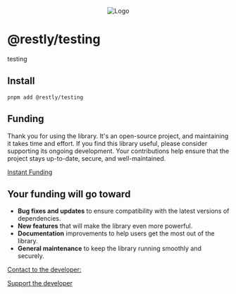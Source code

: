 <p align="center">
  <img src="https://beemood.github.io/restly/libs/testing/assets/favicon.png" alt="Logo" />
</p>

# @restly/testing

testing

## Install

`pnpm add @restly/testing`

## Funding

Thank you for using the library. It's an open-source project, and maintaining it takes time and effort. If you find this library useful, please consider supporting its ongoing development. Your contributions help ensure that the project stays up-to-date, secure, and well-maintained.

[Instant Funding](https://cash.app/$puqlib)

## Your funding will go toward

- **Bug fixes and updates** to ensure compatibility with the latest versions of dependencies.
- **New features** that will make the library even more powerful.
- **Documentation** improvements to help users get the most out of the library.
- **General maintenance** to keep the library running smoothly and securely.

[Contact to the developer:](mailto:robert-brightline@gmail.com?subject=InquiryFromReadme-testing)

[Support the developer](https://cash.app/$puqlib)
